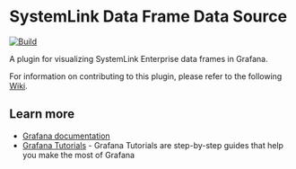 # SystemLink Data Frame Data Source

[![Build](https://github.com/ni/systemlink-dataframe-datasource/workflows/CI/badge.svg)](https://github.com/ni/systemlink-notebook-datasource/actions/workflows/ci.yml)

A plugin for visualizing SystemLink Enterprise data frames in Grafana.

For information on contributing to this plugin, please refer to the following [Wiki](https://github.com/ni/systemlink-dataframe-datasource/wiki/Getting-Started).

## Learn more

- [Grafana documentation](https://grafana.com/docs/)
- [Grafana Tutorials](https://grafana.com/tutorials/) - Grafana Tutorials are step-by-step guides that help you make the most of Grafana